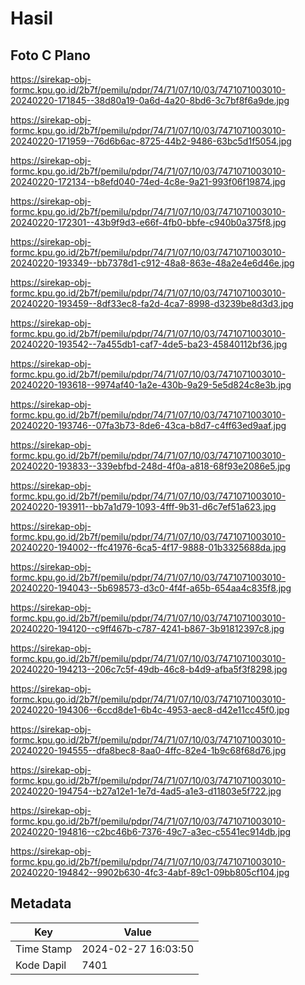 # Hasil

## Foto C Plano

https://sirekap-obj-formc.kpu.go.id/2b7f/pemilu/pdpr/74/71/07/10/03/7471071003010-20240220-171845--38d80a19-0a6d-4a20-8bd6-3c7bf8f6a9de.jpg

https://sirekap-obj-formc.kpu.go.id/2b7f/pemilu/pdpr/74/71/07/10/03/7471071003010-20240220-171959--76d6b6ac-8725-44b2-9486-63bc5d1f5054.jpg

https://sirekap-obj-formc.kpu.go.id/2b7f/pemilu/pdpr/74/71/07/10/03/7471071003010-20240220-172134--b8efd040-74ed-4c8e-9a21-993f06f19874.jpg

https://sirekap-obj-formc.kpu.go.id/2b7f/pemilu/pdpr/74/71/07/10/03/7471071003010-20240220-172301--43b9f9d3-e66f-4fb0-bbfe-c940b0a375f8.jpg

https://sirekap-obj-formc.kpu.go.id/2b7f/pemilu/pdpr/74/71/07/10/03/7471071003010-20240220-193349--bb7378d1-c912-48a8-863e-48a2e4e6d46e.jpg

https://sirekap-obj-formc.kpu.go.id/2b7f/pemilu/pdpr/74/71/07/10/03/7471071003010-20240220-193459--8df33ec8-fa2d-4ca7-8998-d3239be8d3d3.jpg

https://sirekap-obj-formc.kpu.go.id/2b7f/pemilu/pdpr/74/71/07/10/03/7471071003010-20240220-193542--7a455db1-caf7-4de5-ba23-45840112bf36.jpg

https://sirekap-obj-formc.kpu.go.id/2b7f/pemilu/pdpr/74/71/07/10/03/7471071003010-20240220-193618--9974af40-1a2e-430b-9a29-5e5d824c8e3b.jpg

https://sirekap-obj-formc.kpu.go.id/2b7f/pemilu/pdpr/74/71/07/10/03/7471071003010-20240220-193746--07fa3b73-8de6-43ca-b8d7-c4ff63ed9aaf.jpg

https://sirekap-obj-formc.kpu.go.id/2b7f/pemilu/pdpr/74/71/07/10/03/7471071003010-20240220-193833--339ebfbd-248d-4f0a-a818-68f93e2086e5.jpg

https://sirekap-obj-formc.kpu.go.id/2b7f/pemilu/pdpr/74/71/07/10/03/7471071003010-20240220-193911--bb7a1d79-1093-4fff-9b31-d6c7ef51a623.jpg

https://sirekap-obj-formc.kpu.go.id/2b7f/pemilu/pdpr/74/71/07/10/03/7471071003010-20240220-194002--ffc41976-6ca5-4f17-9888-01b3325688da.jpg

https://sirekap-obj-formc.kpu.go.id/2b7f/pemilu/pdpr/74/71/07/10/03/7471071003010-20240220-194043--5b698573-d3c0-4f4f-a65b-654aa4c835f8.jpg

https://sirekap-obj-formc.kpu.go.id/2b7f/pemilu/pdpr/74/71/07/10/03/7471071003010-20240220-194120--c9ff467b-c787-4241-b867-3b91812397c8.jpg

https://sirekap-obj-formc.kpu.go.id/2b7f/pemilu/pdpr/74/71/07/10/03/7471071003010-20240220-194213--206c7c5f-49db-46c8-b4d9-afba5f3f8298.jpg

https://sirekap-obj-formc.kpu.go.id/2b7f/pemilu/pdpr/74/71/07/10/03/7471071003010-20240220-194306--6ccd8de1-6b4c-4953-aec8-d42e11cc45f0.jpg

https://sirekap-obj-formc.kpu.go.id/2b7f/pemilu/pdpr/74/71/07/10/03/7471071003010-20240220-194555--dfa8bec8-8aa0-4ffc-82e4-1b9c68f68d76.jpg

https://sirekap-obj-formc.kpu.go.id/2b7f/pemilu/pdpr/74/71/07/10/03/7471071003010-20240220-194754--b27a12e1-1e7d-4ad5-a1e3-d11803e5f722.jpg

https://sirekap-obj-formc.kpu.go.id/2b7f/pemilu/pdpr/74/71/07/10/03/7471071003010-20240220-194816--c2bc46b6-7376-49c7-a3ec-c5541ec914db.jpg

https://sirekap-obj-formc.kpu.go.id/2b7f/pemilu/pdpr/74/71/07/10/03/7471071003010-20240220-194842--9902b630-4fc3-4abf-89c1-09bb805cf104.jpg


## Metadata

| Key        | Value               |
| ---------- | ------------------- |
| Time Stamp | 2024-02-27 16:03:50 |
| Kode Dapil | 7401                |



